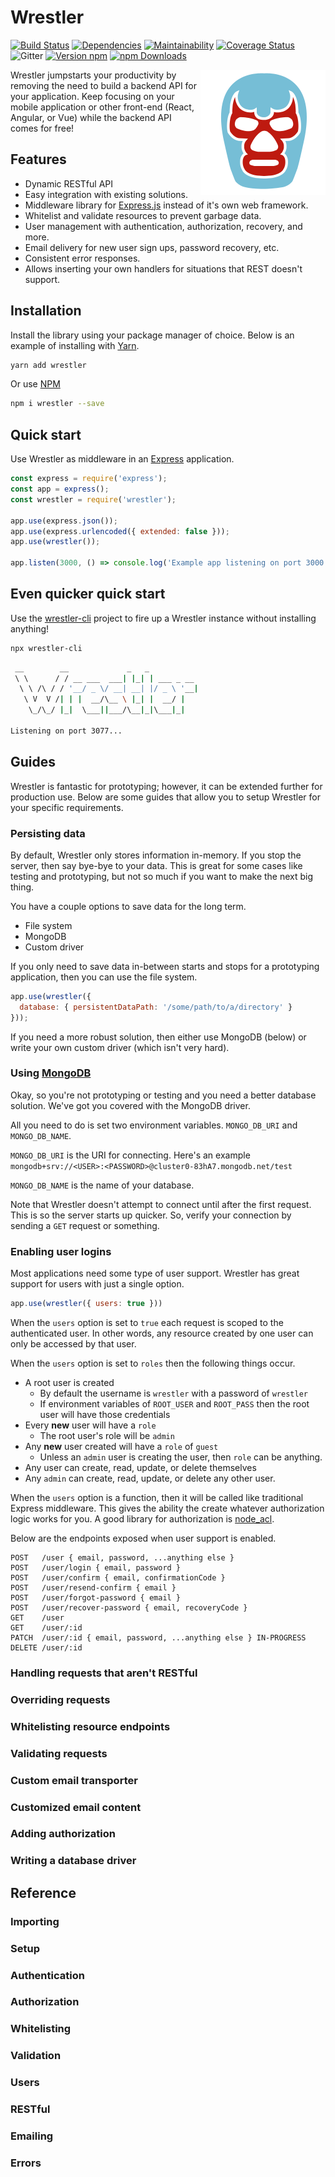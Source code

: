 # Wrestler

[![Build Status](https://img.shields.io/travis/sketchdev/wrestler/master.svg?style=flat-square)](https://travis-ci.org/sketchdev/wrestler)
[![Dependencies](https://img.shields.io/david/sketchdev/wrestler.svg?style=flat-square)](https://david-dm.org/sketchdev/wrestler)
[![Maintainability](https://api.codeclimate.com/v1/badges/8195382474536e36f321/maintainability)](https://codeclimate.com/github/sketchdev/wrestler/maintainability)
[![Coverage Status](https://coveralls.io/repos/github/sketchdev/wrestler/badge.svg?branch=master)](https://coveralls.io/github/sketchdev/wrestler?branch=master)
![Gitter](https://img.shields.io/gitter/room/wrestlerjs/wrestler.js.svg)
[![Version npm](https://img.shields.io/npm/v/wrestler.svg?style=flat-square)](https://www.npmjs.com/package/wrestler)
[![npm Downloads](https://img.shields.io/npm/dm/wrestler.svg?style=flat-square)](https://npmcharts.com/compare/wrestler?minimal=true)

<img src="https://raw.githubusercontent.com/sketchdev/wrestler/master/logo.png" height="200px" alt="Wrestler" align="right"/>

Wrestler jumpstarts your productivity by removing the need to build a backend API for your application.
Keep focusing on your mobile application or other front-end (React, Angular, or Vue) while the backend API comes for free!

## Features

* Dynamic RESTful API
* Easy integration with existing solutions.
* Middleware library for [Express.js](https://expressjs.com/) instead of it's own web framework.
* Whitelist and validate resources to prevent garbage data.
* User management with authentication, authorization, recovery, and more.
* Email delivery for new user sign ups, password recovery, etc.
* Consistent error responses.
* Allows inserting your own handlers for situations that REST doesn't support.


## Installation

Install the library using your package manager of choice. Below is an example of installing with [Yarn](https://yarnpkg.com/en/).

```bash
yarn add wrestler
```

Or use [NPM](https://www.npmjs.com/)

```sh
npm i wrestler --save
```

## Quick start

Use Wrestler as middleware in an [Express](https://expressjs.com/) application.

```javascript
const express = require('express');
const app = express();
const wrestler = require('wrestler');

app.use(express.json());
app.use(express.urlencoded({ extended: false }));
app.use(wrestler());

app.listen(3000, () => console.log('Example app listening on port 3000!'))
```

## Even quicker quick start

Use the [wrestler-cli](https://github.com/sketchdev/wrestler-cli) project to fire up a Wrestler instance without installing anything!

```bash
npx wrestler-cli
```

```bash
 __        __             _   _           
 \ \      / / __ ___  ___| |_| | ___ _ __ 
  \ \ /\ / / '__/ _ \/ __| __| |/ _ \ '__|
   \ V  V /| | |  __/\__ \ |_| |  __/ |   
    \_/\_/ |_|  \___||___/\__|_|\___|_|   
                                          
Listening on port 3077...
```



## Guides

Wrestler is fantastic for prototyping; however, it can be extended further for production use.
Below are some guides that allow you to setup Wrestler for your specific requirements.

### Persisting data

By default, Wrestler only stores information in-memory. If you stop the server, then say bye-bye to your data.
This is great for some cases like testing and prototyping, but not so much if you want to make the next big thing.

You have a couple options to save data for the long term.

* File system
* MongoDB
* Custom driver

If you only need to save data in-between starts and stops for a prototyping application, then
you can use the file system.

```js
app.use(wrestler({
  database: { persistentDataPath: '/some/path/to/a/directory' }
}));
```

If you need a more robust solution, then either use MongoDB (below) or write your own custom driver (which isn't very hard).

### Using [MongoDB](https://www.mongodb.com/)

Okay, so you're not prototyping or testing and you need a better database solution.
We've got you covered with the MongoDB driver.

All you need to do is set two environment variables.
`MONGO_DB_URI` and `MONGO_DB_NAME`.

`MONGO_DB_URI` is the URI for connecting. Here's an example `mongodb+srv://<USER>:<PASSWORD>@cluster0-83hA7.mongodb.net/test`

`MONGO_DB_NAME` is the name of your database.

Note that Wrestler doesn't attempt to connect until after the first request. This is so the
server starts up quicker. So, verify your connection by sending a `GET` request or something.

### Enabling user logins

Most applications need some type of user support. Wrestler has great support for users
with just a single option.

```js
app.use(wrestler({ users: true }))
```

When the `users` option is set to `true` each request is scoped to the authenticated user.
In other words, any resource created by one user can only be accessed by that user.

When the `users` option is set to `roles` then the following things occur.

* A root user is created
  - By default the username is `wrestler` with a password of `wrestler`
  - If environment variables of `ROOT_USER` and `ROOT_PASS` then the root user will have those credentials
* Every __new__ user will have a `role`
  - The root user's role will be `admin`
* Any __new__ user created will have a `role` of `guest`
  - Unless an `admin` user is creating the user, then `role` can be anything.
* Any user can create, read, update, or delete themselves
* Any `admin` can create, read, update, or delete any other user.

When the `users` option is a function, then it will be called like traditional Express middleware.
This gives the ability the create whatever authorization logic works for you.
A good library for authorization is [node_acl](https://github.com/OptimalBits/node_acl).

Below are the endpoints exposed when user support is enabled.

```http
POST   /user { email, password, ...anything else }
POST   /user/login { email, password }
POST   /user/confirm { email, confirmationCode }
POST   /user/resend-confirm { email }
POST   /user/forgot-password { email }
POST   /user/recover-password { email, recoveryCode }
GET    /user
GET    /user/:id
PATCH  /user/:id { email, password, ...anything else } IN-PROGRESS
DELETE /user/:id 
```

### Handling requests that aren't RESTful

### Overriding requests

### Whitelisting resource endpoints

### Validating requests

### Custom email transporter

### Customized email content

### Adding authorization

### Writing a database driver



## Reference

### Importing

### Setup

### Authentication

### Authorization

### Whitelisting

### Validation

### Users

### RESTful

### Emailing

### Errors
